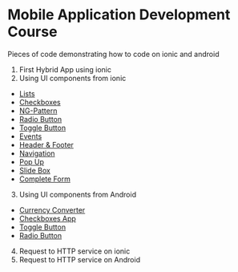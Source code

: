# Mobile Application Development Course
Pieces of code demonstrating how to code on ionic and android
1. First Hybrid App using ionic
2. Using UI components from ionic
  * [Lists](https://github.com/mariaborbones/students_mobile_projects/tree/master/Hybrid%20Ionic/Header%26Footer)
  * [Checkboxes](https://github.com/mariaborbones/students_mobile_projects/tree/master/Hybrid%20Ionic/checkbox)
  * [NG-Pattern](https://github.com/mariaborbones/students_mobile_projects/tree/master/Hybrid%20Ionic/input-ngpattern)
  * [Radio Button](https://github.com/mariaborbones/students_mobile_projects/tree/master/Hybrid%20Ionic/radiobutton)
  * [Toggle Button](https://github.com/mariaborbones/students_mobile_projects/tree/master/Hybrid%20Ionic/togglebutton)
  * [Events](https://github.com/mariaborbones/students_mobile_projects/tree/master/Hybrid%20Ionic/buttonevents)
  * [Header & Footer](https://github.com/mariaborbones/students_mobile_projects/tree/master/Hybrid%20Ionic/Header%26Footer)
  * [Navigation](https://github.com/mariaborbones/students_mobile_projects/tree/master/Hybrid%20Ionic/Navigation)
  * [Pop Up](https://github.com/mariaborbones/students_mobile_projects/tree/master/Hybrid%20Ionic/popup)
  * [Slide Box](https://github.com/mariaborbones/students_mobile_projects/tree/master/Hybrid%20Ionic/slide)
  * [Complete Form](https://github.com/mariaborbones/students_mobile_projects/tree/master/Hybrid%20Ionic/complete-form)

3. Using UI components from Android
  * [Currency Converter](https://github.com/mariaborbones/students_mobile_projects/tree/master/Native/CurrencyConverter)
  * [Checkboxes App](https://github.com/mariaborbones/students_mobile_projects/tree/master/Native/CheckboxApp)
  * [Toggle Button](https://github.com/mariaborbones/students_mobile_projects/tree/master/Native/ToggleButton)
  * [Radio Button](https://github.com/mariaborbones/students_mobile_projects/tree/master/Native/RadioButton)
4. Request to HTTP service on ionic
5. Request to HTTP service on Android
